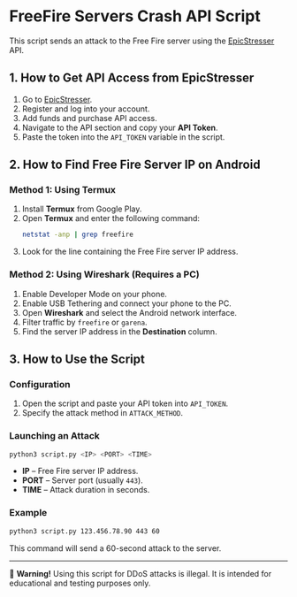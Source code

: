 # FreeFire Servers Crash API Script

This script sends an attack to the Free Fire server using the [EpicStresser](https://epicstresser.net/) API.

## 1. How to Get API Access from EpicStresser

1. Go to [EpicStresser](https://epicstresser.net/).
2. Register and log into your account.
3. Add funds and purchase API access.
4. Navigate to the API section and copy your **API Token**.
5. Paste the token into the `API_TOKEN` variable in the script.

## 2. How to Find Free Fire Server IP on Android

### Method 1: Using Termux

1. Install **Termux** from Google Play.
2. Open **Termux** and enter the following command:
   ```bash
   netstat -anp | grep freefire
   ```
3. Look for the line containing the Free Fire server IP address.

### Method 2: Using Wireshark (Requires a PC)

1. Enable Developer Mode on your phone.
2. Enable USB Tethering and connect your phone to the PC.
3. Open **Wireshark** and select the Android network interface.
4. Filter traffic by `freefire` or `garena`.
5. Find the server IP address in the **Destination** column.

## 3. How to Use the Script

### Configuration

1. Open the script and paste your API token into `API_TOKEN`.
2. Specify the attack method in `ATTACK_METHOD`.

### Launching an Attack

```bash
python3 script.py <IP> <PORT> <TIME>
```

- **IP** – Free Fire server IP address.
- **PORT** – Server port (usually `443`).
- **TIME** – Attack duration in seconds.

### Example

```bash
python3 script.py 123.456.78.90 443 60
```

This command will send a 60-second attack to the server.

---

🚨 **Warning!** Using this script for DDoS attacks is illegal. It is intended for educational and testing purposes only.

